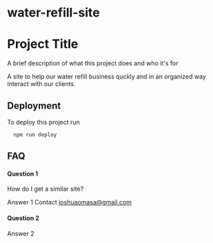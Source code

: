 # water-refill-site



# Project Title

A brief description of what this project does and who it's for

A site to help our water refill business quckly and in an organized way interact with our clients.
## Deployment

To deploy this project run

```bash
  npm run deploy
```


## FAQ

#### Question 1
How do I get a similar site?

Answer 1
Contact joshuaomasa@gmail.com

#### Question 2

Answer 2
